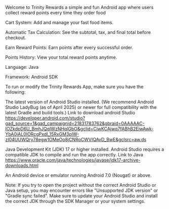 Welcome to Trinity Rewards a simple and fun Android app where users collect reward points every time they order food

Cart System: Add and manage your fast food items.

Automatic Tax Calculation: See the subtotal, tax, and final total before checkout.

Earn Reward Points: Earn points after every successful order.

Points History: View your total reward points anytime.

Language: Java 

Framework: Android SDK

To run or modify the Trinity Rewards App, make sure you have the following:


The latest version of Android Studio installed.
(We recommend Android Studio LadyBug (as of April 2025) or newer for full compatibility with the latest Gradle and build tools.)
Link to download android Studio
https://developer.android.com/studio?gad_source=1&gad_campaignid=21831783762&gbraid=0AAAAAC-IOZkdpD6U_BmhJQqIWzNHqlGbO&gclid=CjwKCAjwq7fABhB2EiwAwk-YbA0iAL0IORcgPxdI_15RxGM3plW-zI04UUWQry78egw1OMeOo8jCNRoCWVIQAvD_BwE&gclsrc=aw.ds 

Java Development Kit (JDK) 17 or higher installed.
Android Studio requires a compatible JDK to compile and run the app correctly.
Link to Java 
https://www.oracle.com/java/technologies/javase/jdk17-archive-downloads.html 

An Android device or emulator running Android 7.0 (Nougat) or above.

Note:
If you try to open the project without the correct Android Studio or Java setup, you may encounter errors like "Unsupported JDK version" or "Gradle sync failed".
Make sure to update your Android Studio and install the correct JDK through the SDK Manager or your system settings.

